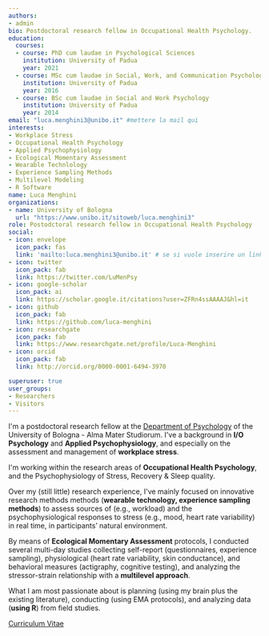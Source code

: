 ```yaml
---
authors:
- admin
bio: Postdoctoral research fellow in Occupational Health Psychology.
education:
  courses:
  - course: PhD cum laudae in Psychological Sciences
    institution: University of Padua
    year: 2021
  - course: MSc cum laudae in Social, Work, and Communication Psychology
    institution: University of Padua
    year: 2016
  - course: BSc cum laudae in Social and Work Psychology
    institution: University of Padua
    year: 2014
email: "luca.menghini3@unibo.it" #mettere la mail qui
interests:
- Workplace Stress
- Occupational Health Psychology
- Applied Psychophysiology
- Ecological Momentary Assessment
- Wearable Technlology
- Experience Sampling Methods
- Multilevel Modeling
- R Software
name: Luca Menghini
organizations:
- name: University of Bologna
  url: "https://www.unibo.it/sitoweb/luca.menghini3"
role: Postodctoral research fellow in Occupational Health Psychology 
social:
- icon: envelope
  icon_pack: fas
  link: 'mailto:luca.menghini3@unibo.it' # se si vuole inserire un link alla propria mail al posto di #contact mettere
- icon: twitter
  icon_pack: fab
  link: https://twitter.com/LuMenPsy
- icon: google-scholar
  icon_pack: ai
  link: https://scholar.google.it/citations?user=ZFRn4ssAAAAJ&hl=it
- icon: github
  icon_pack: fab
  link: https://github.com/luca-menghini
- icon: researchgate
  icon_pack: fab
  link: https://www.researchgate.net/profile/Luca-Menghini
- icon: orcid
  icon_pack: fab
  link: http://orcid.org/0000-0001-6494-3970

superuser: true
user_groups:
- Researchers
- Visitors
---
```


I'm a postdoctoral research fellow at the [Department of Psychology](https://www.unibo.it/sitoweb/luca.menghini3/en) of the University of Bologna - Alma Mater Studiorum. I've a background in **I/O Psychology** and **Applied Psychophysiology**, and especially on the assessment and management of **workplace stress**.

I'm working within the research areas of **Occupational Health Psychology**, and the Psychophysiology of Stress, Recovery & Sleep quality. 

Over my (still little) research experience, I've mainly focused on innovative research methods methods (**wearable technology, experience sampling methods**) to assess sources of (e.g., workload) and the psychophysiological responses to stress (e.g., mood, heart rate variability) in real time, in participants’ natural environment. 

By means of **Ecological Momentary Assessment** protocols, I conducted several multi-day studies collecting self-report (questionnaires, experience sampling), physiological (heart rate variability, skin conductance), and behavioral measures (actigraphy, cognitive testing), and analyzing the stressor-strain relationship with a **multilevel approach**.

What I am most passionate about is planning (using my brain plus the existing literature), conducting (using EMA protocols), and analyzing data (**using R**) from field studies.

[Curriculum Vitae](files/cv.pdf)
